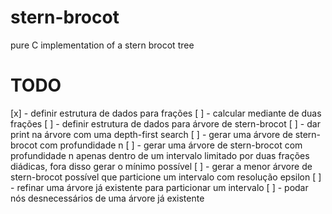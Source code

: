 # stern-brocot
pure C implementation of a stern brocot tree

# TODO
[x] - definir estrutura de dados para frações
[ ] - calcular mediante de duas frações
[ ] - definir estrutura de dados para árvore de stern-brocot
[ ] - dar print na árvore com uma depth-first search
[ ] - gerar uma árvore de stern-brocot com profundidade n
[ ] - gerar uma árvore de stern-brocot com profundidade n apenas dentro de um intervalo limitado por duas frações diádicas, fora disso gerar o mínimo possível
[ ] - gerar a menor árvore de stern-brocot possível que particione um intervalo com resolução epsilon
[ ] - refinar uma árvore já existente para particionar um intervalo
[ ] - podar nós desnecessários de uma árvore já existente

